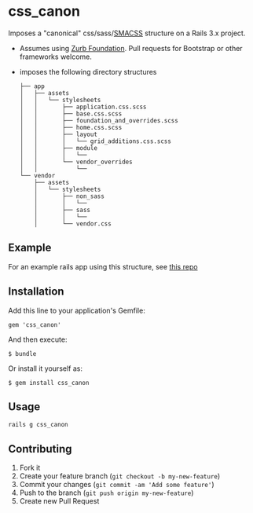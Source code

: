 # css_canon

Imposes a "canonical" css/sass/[SMACSS][2] structure on a Rails 3.x project.

* Assumes using [Zurb Foundation][1]. Pull requests for Bootstrap or other frameworks welcome.
* imposes the following directory structures

      ├── app
      │   ├── assets
      │   │   └── stylesheets
      │   │       ├── application.css.scss
      │   │       ├── base.css.scss
      │   │       ├── foundation_and_overrides.scss
      │   │       ├── home.css.scss
      │   │       ├── layout
      │   │       │   └── grid_additions.css.scss
      │   │       ├── module
      │   │       │   └── 
      │   │       └── vendor_overrides
      │   │           └── 
      └── vendor
          ├── assets
          │   └── stylesheets
          │       ├── non_sass
          │       │   └──
          │       ├── sass
          │       │   └──
          │       └── vendor.css

## Example
For an example rails app using this structure, see [this repo][3]
## Installation

Add this line to your application's Gemfile:

    gem 'css_canon'

And then execute:

    $ bundle

Or install it yourself as:

    $ gem install css_canon

## Usage

    rails g css_canon

## Contributing

1. Fork it
2. Create your feature branch (`git checkout -b my-new-feature`)
3. Commit your changes (`git commit -am 'Add some feature'`)
4. Push to the branch (`git push origin my-new-feature`)
5. Create new Pull Request

[1]: https://github.com/zurb/foundation "Zurb Foundation"
[2]: http://smacss.com "Scalable and Modular Architecture for CSS"
[3]: https://github.com/lastobelus/assets_css_structure "Example Rails app using the css_canon setup"